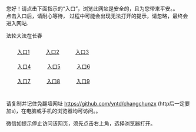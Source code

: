 您好！请点击下面指示的“入口”，浏览此网站是安全的，且为您带来平安。。 <br/>
点击入口后，请耐心等待， 过程中可能会出现无法打开的提示，请忽略，最终会进入网站. </br>

法轮大法在长春<br/>
<div style="padding:10px"><a style="margin:20px" target="_blank" href="https://d1xa5o4u4gj4fy.cloudfront.net/2Qpsp?qhxatsba" id="ccLink1" rel="nofollow">入口1</a> <a target="_blank" style="margin:20px" href="https://d25025bglpf0fq.cloudfront.net/2Qpsp?mcdefzd" id="ccLink2" rel="nofollow">入口2</a> <a style="margin:20px" target="_blank" href="https://d3h898epolw0xr.cloudfront.net/2Qpsp?uxdbrq" id="ccLink3" rel="nofollow">入口3</a></div>

<div style="padding:10px" ><a style="margin:20px" target="_blank" href="https://d1xa5o4u4gj4fy.cloudfront.net/2Qpsp?qhxatsba" id="ccLink4" rel="nofollow">入口4</a> <a style="margin:20px" href="https://d25025bglpf0fq.cloudfront.net/2Qpsp?mcdefzd" target="_blank" id="ccLink5" rel="nofollow">入口5</a> <a style="margin:20px" href="https://d3h898epolw0xr.cloudfront.net/2Qpsp?uxdbrq" target="_blank" id="ccLink6" rel="nofollow">入口6</a></div>

<div style="padding:10px"><a style="margin:20px" target="_blank" href="https://d1xa5o4u4gj4fy.cloudfront.net/2Qpsp?qhxatsba" id="ccLink7" rel="nofollow">入口7</a> <a style="margin:20px" href="https://d25025bglpf0fq.cloudfront.net/2Qpsp?mcdefzd" target="_blank" id="ccLink8" rel="nofollow">入口8</a> <a style="margin:20px" target="_blank" href="https://d3h898epolw0xr.cloudfront.net/2Qpsp?uxdbrq" id="ccLink9" rel="nofollow">入口9</a></div>

<br/>



请复制并记住免翻墙网址 https://github.com/yntd/changchunzx (http后一定要加s)，在电脑或手机的浏览器均可访问。。<br/>

微信如提示停止访问该网页，须先点击右上角，选择浏览器打开。

